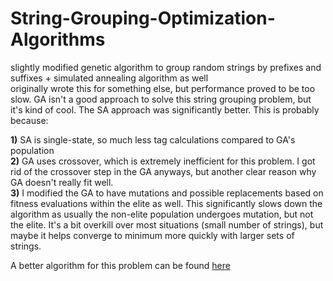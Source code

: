 # String-Grouping-Optimization-Algorithms
slightly modified genetic algorithm to group random strings by prefixes and suffixes + simulated annealing algorithm as well \
originally wrote this for something else, but performance proved to be too slow. GA isn't a good approach to solve this string grouping problem, but it's kind of cool. The SA approach was significantly better. This is probably because: 

**1)** SA is single-state, so much less tag calculations compared to GA's population \
**2)** GA uses crossover, which is extremely inefficient for this problem. I got rid of the crossover step in the GA anyways, but another clear reason why GA doesn't really fit well. \
**3)** I modified the GA to have mutations and possible replacements based on fitness evaluations within the elite as well. This significantly slows down the algorithm as usually the non-elite population undergoes mutation, but not the elite. It's a bit overkill over most situations (small number of strings), but maybe it helps converge to minimum more quickly with larger sets of strings.

A better algorithm for this problem can be found [here](https://www.github.com/camelwater/strings-grouping-algorithm)
